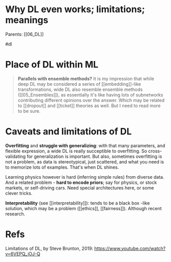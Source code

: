 # Why DL even works; limitations; meanings

Parents: [[06_DL]]

#dl 


# Place of DL within ML

> **Parallels with ensemble methods?** It is my impression that while deep DL may be considered a series of [[embedding]]-like transformations, wide DL also resemble ensemble methods ([[05_Ensembles]]), as essentially it's like having lots of subnetworks contributing different opinions over the answer. Which may be related to [[dropout]] and [[ticket]] theories as well. But I need to read more to be sure.

# Caveats and limitations of DL

**Overfitting** and **struggle with generalizing**: with that many parameters, and flexible expression, a wide DL is really succeptible to overfitting. So cross-validating for generalization is important. But also, sometimes overfitting is not a problem, as data is stereotypical, just scattered, and what you need is to memorize lots of examples. That's when DL shines.

Learning physics however is hard (inferring simple rules) from diverse data. And a related problem - **hard to encode priors**; say for physics, or stock markets, or self-driving cars. Need special architectures here, or some clever tricks.

**Interpretability** (see [[interpretability]]): tends to be a black box -like solution, which may be a problem ([[ethics]], [[fairness]]). Although recent research.

# Refs

Limitations of DL, by Steve Brunton, 2019:
https://www.youtube.com/watch?v=6VEPQ_jOJ-Q